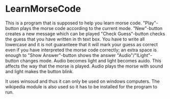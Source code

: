 # LearnMorseCode

This is a program that is supposed to help you learn morse code. 
"Play"-button plays the morse code according to the current mode.
"New"-button creates a new message which can be played
"Check Guess"-button checks the guess that you have written in th text box. You have to write all lowercase and it is not guaranteee that it will mark your guess as correct even if you have interpreted the morse code correctly; an extra space is enough to 
"Show Answer"-button shows the answer
"Audio"/"lLight"-button changes mode. Audio becomes light and  light becomes auido. This affects the way that the morse is played. Audio plays the morse with sound and light makes the button blink.

It uses winsoud and thus it can only be used on windows computers. The wikipedia module is also used so it has to be installed for the program to run. 
